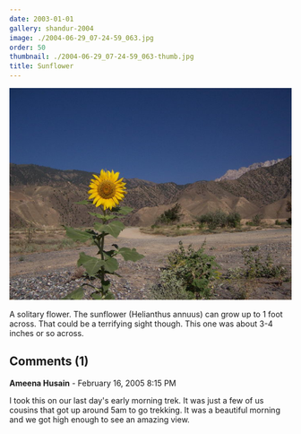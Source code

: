 ```yaml
---
date: 2003-01-01
gallery: shandur-2004
image: ./2004-06-29_07-24-59_063.jpg
order: 50
thumbnail: ./2004-06-29_07-24-59_063-thumb.jpg
title: Sunflower
---
```


![Sunflower](./2004-06-29_07-24-59_063.jpg)

A solitary flower. The sunflower (Helianthus annuus) can grow up to 1 foot across. That could be a terrifying sight though. This one was about 3-4 inches or so across.

<div id="comments">

## Comments (1)

<div id="comment">

**Ameena Husain** - February 16, 2005  8:15 PM

I took this on our last day's early morning trek. It was just a few of us cousins that got up around 5am to go trekking. It was a beautiful morning and we got high enough to see an amazing view.

</div>

</div>